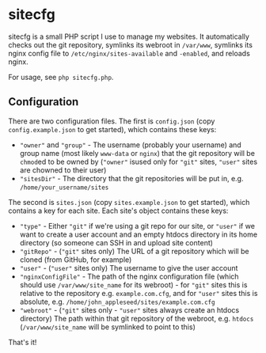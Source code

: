 sitecfg
=======

sitecfg is a small PHP script I use to manage my websites. It automatically checks out the git repository, symlinks its webroot in `/var/www`, symlinks its nginx config file to `/etc/nginx/sites-available` and `-enabled`, and reloads nginx.

For usage, see `php sitecfg.php`.

Configuration
-------------

There are two configuration files. The first is `config.json` (copy `config.example.json` to get started), which contains these keys:

* `"owner"` and `"group"` - The username (probably your username) and group name (most likely `www-data` or `nginx`) that the git repository will be `chmod`ed to be owned by (`"owner"` isused only for `"git"` sites, `"user"` sites are chowned to their user)
* `"sitesDir"` - The directory that the git repositories will be put in, e.g. `/home/your_username/sites`

The second is `sites.json` (copy `sites.example.json` to get started), which contains a key for each site. Each site's object contains these keys:

* `"type"` - Either `"git"` if we're using a git repo for our site, or `"user"` if we want to create a user account and an empty htdocs directory in its home directory (so someone can SSH in and upload site content)
* `"gitRepo"` - (`"git"` sites only) The URL of a git repository which will be cloned (from GitHub, for example)
* `"user"` - (`"user"` sites only) The username to give the user account
* `"nginxConfigFile"` - The path of the nginx configuration file (which should use `/var/www/site_name` for its webroot) - for `"git"` sites this is relative to the repository e.g. `example.com.cfg`, and for `"user"` sites this is absolute, e.g. `/home/john_appleseed/sites/example.com.cfg`
* `"webroot"` - (`"git"` sites only - `"user"` sites always create an htdocs directory) The path within that git repository of the webroot, e.g. `htdocs` (`/var/www/site_name` will be symlinked to point to this)

That's it! 
